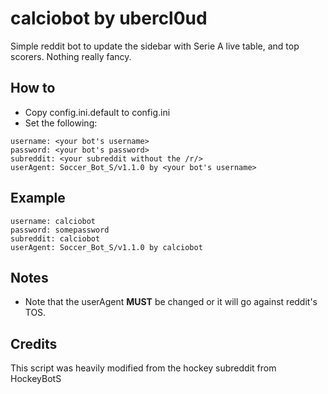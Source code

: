 # calciobot by ubercl0ud
Simple reddit bot to update the sidebar with Serie A live table, and top scorers.  Nothing really fancy. 

## How to
* Copy config.ini.default to config.ini
* Set the following:
```
username: <your bot's username>
password: <your bot's password>
subreddit: <your subreddit without the /r/>
userAgent: Soccer_Bot_S/v1.1.0 by <your bot's username>
```

## Example
```
username: calciobot
password: somepassword
subreddit: calciobot
userAgent: Soccer_Bot_S/v1.1.0 by calciobot
```

## Notes
* Note that the userAgent **MUST** be changed or it will go against reddit's TOS. 

## Credits
This script was heavily modified from the hockey subreddit from HockeyBotS